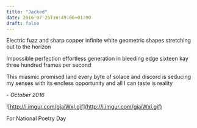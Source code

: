 ```yaml
---
title: "Jacked"
date: 2016-07-25T10:49:06+01:00
draft: false
---
```


Electric fuzz and sharp copper
infinite white geometric shapes
stretching out to the horizon

Impossible perfection
effortless generation
in bleeding edge sixteen kay
three hundred frames per second

This miasmic promised land
every byte of solace and discord
is seducing my senses
with its endless opportunity
and all I can taste is reality

\- _October 2016_

![http://i.imgur.com/gjaiWxI.gif](http://i.imgur.com/gjaiWxI.gif)



For National Poetry Day

